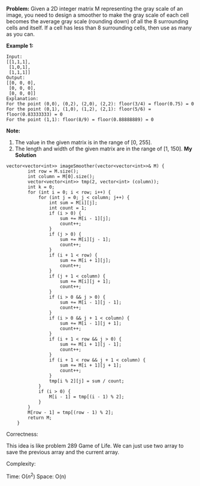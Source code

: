 **Problem:**
Given a 2D integer matrix M representing the gray scale of an image, you need to design a smoother to make the gray scale of each cell becomes the average gray scale (rounding down) of all the 8 surrounding cells and itself. If a cell has less than 8 surrounding cells, then use as many as you can.

**Example 1:**

```
Input:
[[1,1,1],
 [1,0,1],
 [1,1,1]]
Output:
[[0, 0, 0],
 [0, 0, 0],
 [0, 0, 0]]
Explanation:
For the point (0,0), (0,2), (2,0), (2,2): floor(3/4) = floor(0.75) = 0
For the point (0,1), (1,0), (1,2), (2,1): floor(5/6) = floor(0.83333333) = 0
For the point (1,1): floor(8/9) = floor(0.88888889) = 0
```



**Note:**

1. The value in the given matrix is in the range of [0, 255].
2. The length and width of the given matrix are in the range of [1, 150].
**My Solution**
```
vector<vector<int>> imageSmoother(vector<vector<int>>& M) {
        int row = M.size();
        int column = M[0].size();
        vector<vector<int>> tmp(2, vector<int> (column));
        int k = 0;
        for (int i = 0; i < row; i++) {
            for (int j = 0; j < column; j++) {
                int sum = M[i][j];
                int count = 1;
                if (i > 0) {
                    sum += M[i - 1][j];
                    count++;
                }
                if (j > 0) {
                    sum += M[i][j - 1];
                    count++;
                }
                if (i + 1 < row) {
                    sum += M[i + 1][j];
                    count++;
                }
                if (j + 1 < column) {
                    sum += M[i][j + 1];
                    count++;
                }
                if (i > 0 && j > 0) {
                    sum += M[i - 1][j - 1];
                    count++;
                }
                if (i > 0 && j + 1 < column) {
                    sum += M[i - 1][j + 1];
                    count++;
                }
                if (i + 1 < row && j > 0) {
                    sum += M[i + 1][j - 1];
                    count++;
                }
                if (i + 1 < row && j + 1 < column) {
                    sum += M[i + 1][j + 1];
                    count++;
                }
                tmp[i % 2][j] = sum / count;
            }
            if (i > 0) {
                M[i - 1] = tmp[(i - 1) % 2];
            }
        }
        M[row - 1] = tmp[(row - 1) % 2];
        return M;
    }
```
Correctness:

This idea is like problem 289 Game of Life. We can just use two array to save the previous array and the current array.

Complexity:

Time: O($n^2$)
Space: O(n)